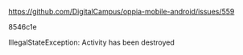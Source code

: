 
https://github.com/DigitalCampus/oppia-mobile-android/issues/559

8546c1e

IllegalStateException: Activity has been destroyed
